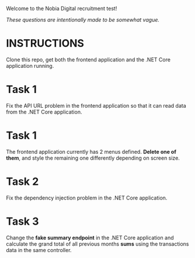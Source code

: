 Welcome to the Nobia Digital recruitment test!

*These questions are intentionally made to be somewhat vague.*

# INSTRUCTIONS

Clone this repo, get both the frontend application and the .NET Core application running.


# Task 1

Fix the API URL problem in the frontend application so that it can read data from the .NET Core application.

# Task 1

The frontend application currently has 2 menus defined. **Delete one of them**, and style the remaining one differently depending on screen size.

# Task 2

Fix the dependency injection problem in the .NET Core application.

# Task 3

Change the **fake summary endpoint** in the .NET Core application and calculate the grand total of all previous months **sums** using the transactions data in the same controller.
